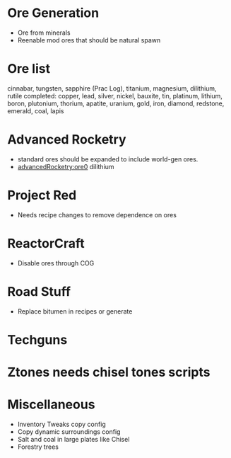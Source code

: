 # Ore Generation
- Ore from minerals
- Reenable mod ores that should be natural spawn
# Ore list
cinnabar, tungsten, sapphire (Prac Log), titanium, magnesium, dilithium, rutile
completed: copper, lead, silver, nickel, bauxite, tin, platinum, lithium, boron, plutonium, thorium, apatite, uranium, gold, iron, diamond, redstone, emerald, coal, lapis

# Advanced Rocketry
- standard ores should be expanded to include world-gen ores.
- <advancedRocketry:ore0> dilithium

# Project Red
- Needs recipe changes to remove dependence on ores

# ReactorCraft
- Disable ores through COG

# Road Stuff
- Replace bitumen in recipes or generate

# Techguns

# Ztones needs chisel tones scripts

# Miscellaneous
- Inventory Tweaks copy config
- Copy dynamic surroundings config
- Salt and coal in large plates like Chisel
- Forestry trees
